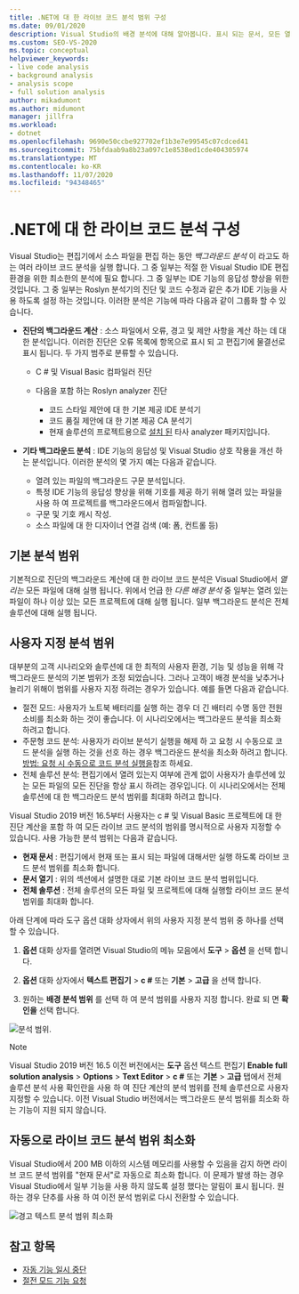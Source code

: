 ```yaml
---
title: .NET에 대 한 라이브 코드 분석 범위 구성
ms.date: 09/01/2020
description: Visual Studio의 배경 분석에 대해 알아봅니다. 표시 되는 문서, 모든 열린 문서, 모든 파일 및 프로젝트에 대 한 분석을 제한 하는 방법을 참조 하세요.
ms.custom: SEO-VS-2020
ms.topic: conceptual
helpviewer_keywords:
- live code analysis
- background analysis
- analysis scope
- full solution analysis
author: mikadumont
ms.author: midumont
manager: jillfra
ms.workload:
- dotnet
ms.openlocfilehash: 9690e50ccbe927702ef1b3e7e99545c07cdced41
ms.sourcegitcommit: 75bfdaab9a8b23a097c1e8538ed1cde404305974
ms.translationtype: MT
ms.contentlocale: ko-KR
ms.lasthandoff: 11/07/2020
ms.locfileid: "94348465"
---
```

# <a name="configure-live-code-analysis-for-net"></a>.NET에 대 한 라이브 코드 분석 구성

Visual Studio는 편집기에서 소스 파일을 편집 하는 동안 *백그라운드 분석* 이 라고도 하는 여러 라이브 코드 분석을 실행 합니다. 그 중 일부는 적절 한 Visual Studio IDE 편집 환경을 위한 최소한의 분석에 필요 합니다. 그 중 일부는 IDE 기능의 응답성 향상을 위한 것입니다. 그 중 일부는 Roslyn 분석기의 진단 및 코드 수정과 같은 추가 IDE 기능을 사용 하도록 설정 하는 것입니다. 이러한 분석은 기능에 따라 다음과 같이 그룹화 할 수 있습니다.

- **진단의 백그라운드 계산** : 소스 파일에서 오류, 경고 및 제안 사항을 계산 하는 데 대 한 분석입니다. 이러한 진단은 오류 목록에 항목으로 표시 되 고 편집기에 물결선로 표시 됩니다. 두 가지 범주로 분류할 수 있습니다.
  - C # 및 Visual Basic 컴파일러 진단
  - 다음을 포함 하는 Roslyn analyzer 진단

    - 코드 스타일 제안에 대 한 기본 제공 IDE 분석기
    - 코드 품질 제안에 대 한 기본 제공 CA 분석기
    - 현재 솔루션의 프로젝트용으로 [설치 된](./install-roslyn-analyzers.md) 타사 analyzer 패키지입니다.

- **기타 백그라운드 분석** : IDE 기능의 응답성 및 Visual Studio 상호 작용을 개선 하는 분석입니다. 이러한 분석의 몇 가지 예는 다음과 같습니다.
  - 열려 있는 파일의 백그라운드 구문 분석입니다.
  - 특정 IDE 기능의 응답성 향상을 위해 기호를 제공 하기 위해 열려 있는 파일을 사용 하 여 프로젝트를 백그라운드에서 컴파일합니다.
  - 구문 및 기호 캐시 작성.
  - 소스 파일에 대 한 디자이너 연결 검색 (예: 폼, 컨트롤 등)

## <a name="default-analysis-scope"></a>기본 분석 범위

기본적으로 진단의 백그라운드 계산에 대 한 라이브 코드 분석은 Visual Studio에서 _열리는_ 모든 파일에 대해 실행 됩니다. 위에서 언급 한 _다른 배경 분석_ 중 일부는 열려 있는 파일이 하나 이상 있는 모든 프로젝트에 대해 실행 됩니다. 일부 백그라운드 분석은 전체 솔루션에 대해 실행 됩니다.

## <a name="custom-analysis-scope"></a>사용자 지정 분석 범위

대부분의 고객 시나리오와 솔루션에 대 한 최적의 사용자 환경, 기능 및 성능을 위해 각 백그라운드 분석의 기본 범위가 조정 되었습니다. 그러나 고객이 배경 분석을 낮추거나 늘리기 위해이 범위를 사용자 지정 하려는 경우가 있습니다. 예를 들면 다음과 같습니다.

- 절전 모드: 사용자가 노트북 배터리를 실행 하는 경우 더 긴 배터리 수명 동안 전원 소비를 최소화 하는 것이 좋습니다. 이 시나리오에서는 백그라운드 분석을 최소화 하려고 합니다.
- 주문형 코드 분석: 사용자가 라이브 분석기 실행을 해제 하 고 요청 시 수동으로 코드 분석을 실행 하는 것을 선호 하는 경우 백그라운드 분석을 최소화 하려고 합니다. [방법: 요청 시 수동으로 코드 분석 실행을](./how-to-run-code-analysis-manually-for-managed-code.md)참조 하세요.
- 전체 솔루션 분석: 편집기에서 열려 있는지 여부에 관계 없이 사용자가 솔루션에 있는 모든 파일의 모든 진단을 항상 표시 하려는 경우입니다. 이 시나리오에서는 전체 솔루션에 대 한 백그라운드 분석 범위를 최대화 하려고 합니다.

Visual Studio 2019 버전 16.5부터 사용자는 c # 및 Visual Basic 프로젝트에 대 한 진단 계산을 포함 하 여 모든 라이브 코드 분석의 범위를 명시적으로 사용자 지정할 수 있습니다. 사용 가능한 분석 범위는 다음과 같습니다.

- **현재 문서** : 편집기에서 현재 또는 표시 되는 파일에 대해서만 실행 하도록 라이브 코드 분석 범위를 최소화 합니다.
- **문서 열기** : 위의 섹션에서 설명한 대로 기본 라이브 코드 분석 범위입니다.
- **전체 솔루션** : 전체 솔루션의 모든 파일 및 프로젝트에 대해 실행할 라이브 코드 분석 범위를 최대화 합니다.

아래 단계에 따라 도구 옵션 대화 상자에서 위의 사용자 지정 분석 범위 중 하나를 선택할 수 있습니다.

1. **옵션** 대화 상자를 열려면 Visual Studio의 메뉴 모음에서 **도구**  >  **옵션** 을 선택 합니다.

2. **옵션** 대화 상자에서 **텍스트 편집기**  >  **c #** 또는 **기본**  >  **고급** 을 선택 합니다.

3. 원하는 **배경 분석 범위** 를 선택 하 여 분석 범위를 사용자 지정 합니다. 완료 되 면 **확인을** 선택 합니다.

![분석 범위.](./media/background-analysis-scope.png)

> [!NOTE]
> Visual Studio 2019 버전 16.5 이전 버전에서는 **도구** 옵션 텍스트 편집기 **Enable full solution analysis**  >  **Options**  >  **Text Editor**  >  **c #** 또는 **기본**  >  **고급** 탭에서 전체 솔루션 분석 사용 확인란을 사용 하 여 진단 계산의 분석 범위를 전체 솔루션으로 사용자 지정할 수 있습니다. 이전 Visual Studio 버전에서는 백그라운드 분석 범위를 최소화 하는 기능이 지원 되지 않습니다.

## <a name="automatically-minimize-live-code-analysis-scope"></a>자동으로 라이브 코드 분석 범위 최소화

Visual Studio에서 200 MB 이하의 시스템 메모리를 사용할 수 있음을 감지 하면 라이브 코드 분석 범위를 "현재 문서"로 자동으로 최소화 합니다. 이 문제가 발생 하는 경우 Visual Studio에서 일부 기능을 사용 하지 않도록 설정 했다는 알림이 표시 됩니다. 원하는 경우 단추를 사용 하 여 이전 분석 범위로 다시 전환할 수 있습니다.

![경고 텍스트 분석 범위 최소화](./media/fsa_alert.png)

## <a name="see-also"></a>참고 항목

- [자동 기능 일시 중단](./automatic-feature-suspension.md)
- [절전 모드 기능 요청](https://github.com/dotnet/roslyn/issues/38429)
